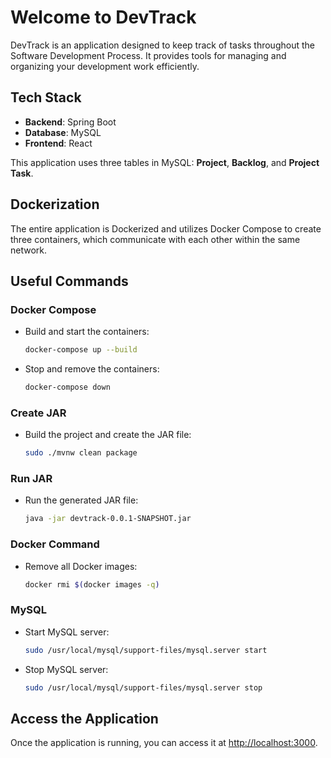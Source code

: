 # Welcome to DevTrack

DevTrack is an application designed to keep track of tasks throughout the Software Development Process. It provides tools for managing and organizing your development work efficiently.

## Tech Stack

- **Backend**: Spring Boot
- **Database**: MySQL
- **Frontend**: React

This application uses three tables in MySQL: **Project**, **Backlog**, and **Project Task**.

## Dockerization

The entire application is Dockerized and utilizes Docker Compose to create three containers, which communicate with each other within the same network.

## Useful Commands

### Docker Compose

- Build and start the containers:
  ```bash
  docker-compose up --build
  ```
- Stop and remove the containers:
  ```bash
  docker-compose down
  ```

### Create JAR

- Build the project and create the JAR file:
  ```bash
  sudo ./mvnw clean package
  ```

### Run JAR

- Run the generated JAR file:
  ```bash
  java -jar devtrack-0.0.1-SNAPSHOT.jar
  ```

### Docker Command

- Remove all Docker images:
  ```bash
  docker rmi $(docker images -q)
  ```

### MySQL

- Start MySQL server:
  ```bash
  sudo /usr/local/mysql/support-files/mysql.server start
  ```
- Stop MySQL server:
  ```bash
  sudo /usr/local/mysql/support-files/mysql.server stop
  ```

## Access the Application

Once the application is running, you can access it at [http://localhost:3000](http://localhost:3000).
